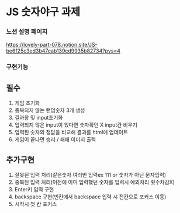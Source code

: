 # JS 숫자야구 과제

### 노션 설명 페이지

https://lovely-part-078.notion.site/JS-be6f25c3ed3b47cab139cd9935b82734?pvs=4

### 구현기능

## 필수

1. 게임 초기화
2. 중복되지 않는 랜덤숫자 3개 생성
3. 결과창 및 input초기화
4. 입력되지 않은 input이 있다면 숫자확인 X input칸 비우기
5. 입력된 숫자와 정답을 비교해 결과를 html에 업데이트
6. 게임이 끝나면 승리 / 패배 이미지 출력

## 추가구현

1. 잘못된 입력 처리(같은숫자 여러번 입력ex 111 or 숫자가 아닌 문자입력)
2. 중복된 입력 처리(이전에 이미 입력했던 숫자를 입력시 예외처리 횟수차감X)
3. Enter키 입력 구현
4. backspace 구현(빈칸에서 backspace 입력 시 전칸으로 포커스 이동)
5. 시작시 첫 칸 포커스

